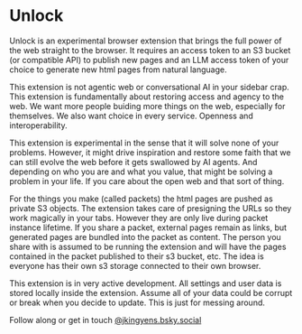 # Unlock

Unlock is an experimental browser extension that brings the full power of the web straight to the browser. It requires an access token to an S3 bucket (or compatible API) to publish new pages and an LLM access token of your choice to generate new html pages from natural language. 

This extension is not agentic web or conversational AI in your sidebar crap. This extension is fundamentally about restoring access and agency to the web. We want more people buiding more things on the web, especially for themselves. We also want choice in every service. Openness and interoperability. 

This extension is experimental in the sense that it will solve none of your problems. However, it might drive inspiration and restore some faith that we can still evolve the web before it gets swallowed by AI agents. And depending on who you are and what you value, that might be solving a problem in your life. If you care about the open web and that sort of thing.

For the things you make (called packets) the html pages are pushed as private S3 objects. The extension takes care of presigning the URLs so they work magically in your tabs. However they are only live during packet instance lifetime. If you share a packet, external pages remain as links, but generated pages are bundled into the packet as content. The person you share with is assumed to be running the extension and will have the pages contained in the packet published to their s3 bucket, etc. The idea is everyone has their own s3 storage connected to their own browser.

This extension is in very active development. All settings and user data is stored locally inside the extension. Assume all of your data could be corrupt or break when you decide to update. This is just for messing around.

Follow along or get in touch [@jkingyens.bsky.social](https://bsky.app/profile/jkingyens.bsky.social)